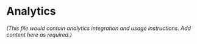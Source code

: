 # Analytics

_(This file would contain analytics integration and usage instructions. Add content here as required.)_
